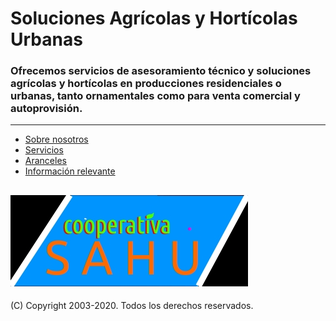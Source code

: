 # Soluciones Agrícolas y Hortícolas Urbanas

### Ofrecemos servicios de asesoramiento técnico y soluciones agrícolas y hortícolas en producciones residenciales o urbanas, tanto ornamentales como para venta comercial y autoprovisión.
---
* [Sobre nosotros](/sobrenosotros.md)
* [Servicios](/servicios.md)
* [Aranceles](/aranceles.md)
* [Información relevante](/info.md)

![](/logo.jpg)
---
(C) Copyright 2003-2020. Todos los derechos reservados.
